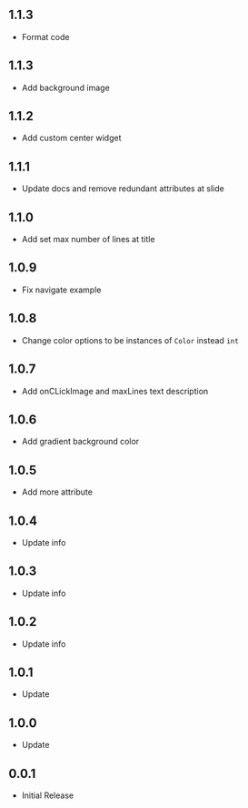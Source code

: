 ## 1.1.3

* Format code

## 1.1.3

* Add background image

## 1.1.2

* Add custom center widget

## 1.1.1

* Update docs and remove redundant attributes at slide

## 1.1.0

* Add set max number of lines at title

## 1.0.9

* Fix navigate example

## 1.0.8

* Change color options to be instances of `Color` instead `int`

## 1.0.7

* Add onCLickImage and maxLines text description

## 1.0.6

* Add gradient background color

## 1.0.5

* Add more attribute

## 1.0.4

* Update info

## 1.0.3

* Update info

## 1.0.2

* Update info

## 1.0.1

* Update

## 1.0.0

* Update

## 0.0.1

* Initial Release